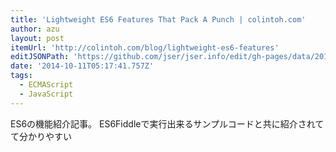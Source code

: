 ```yaml
---
title: 'Lightweight ES6 Features That Pack A Punch | colintoh.com'
author: azu
layout: post
itemUrl: 'http://colintoh.com/blog/lightweight-es6-features'
editJSONPath: 'https://github.com/jser/jser.info/edit/gh-pages/data/2014/10/index.json'
date: '2014-10-11T05:17:41.757Z'
tags:
  - ECMAScript
  - JavaScript
---
```

ES6の機能紹介記事。
ES6Fiddleで実行出来るサンプルコードと共に紹介されてて分かりやすい
